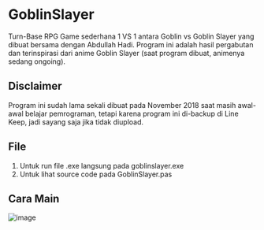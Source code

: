 # GoblinSlayer
Turn-Base RPG Game sederhana 1 VS 1 antara Goblin vs Goblin Slayer yang dibuat bersama dengan Abdullah Hadi. Program ini adalah hasil pergabutan dan terinspirasi dari anime Goblin Slayer (saat program dibuat, animenya sedang ongoing).

## Disclaimer
Program ini sudah lama sekali dibuat pada November 2018 saat masih awal-awal belajar pemrograman, tetapi karena program ini di-backup di Line Keep, jadi sayang saja jika tidak diupload.

## File
1. Untuk run file .exe langsung pada goblinslayer.exe
2. Untuk lihat source code pada GoblinSlayer.pas

## Cara Main
![image](https://user-images.githubusercontent.com/57952404/167334151-309cd532-628b-4ce6-9aef-bf821436b6a4.png)
